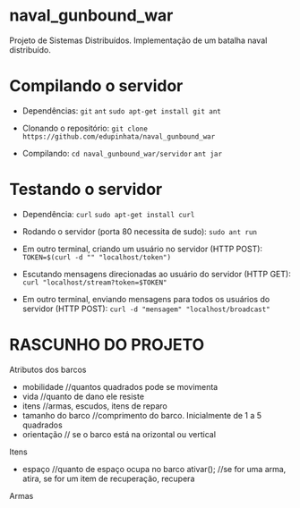 naval_gunbound_war
==================

Projeto de Sistemas Distribuídos. Implementação de um batalha naval distribuído.


Compilando o servidor
=====================

* Dependências: `git` `ant`
`sudo apt-get install git ant`

* Clonando o repositório:
`git clone https://github.com/edupinhata/naval_gunbound_war`

* Compilando:
`cd naval_gunbound_war/servidor`
`ant jar`

Testando o servidor
===================

* Dependência: `curl`
`sudo apt-get install curl`

* Rodando o servidor (porta 80 necessita de sudo):
`sudo ant run`

* Em outro terminal, criando um usuário no servidor (HTTP POST):
`TOKEN=$(curl -d "" "localhost/token")`

* Escutando mensagens direcionadas ao usuário do servidor (HTTP GET):
`curl "localhost/stream?token=$TOKEN"`

* Em outro terminal, enviando mensagens para todos os usuários do servidor (HTTP POST):
`curl -d "mensagem" "localhost/broadcast"`

RASCUNHO DO PROJETO
==============================

Atributos dos barcos
* mobilidade //quantos quadrados pode se movimenta
* vida //quanto de dano ele resiste
* itens //armas, escudos, itens de reparo
* tamanho do barco //comprimento do barco. Inicialmente de 1 a 5 quadrados
* orientação // se o barco está na orizontal ou vertical



Itens
- espaço //quanto de espaço ocupa no barco
ativar(); //se for uma arma, atira, se for um item de recuperação, recupera

Armas

